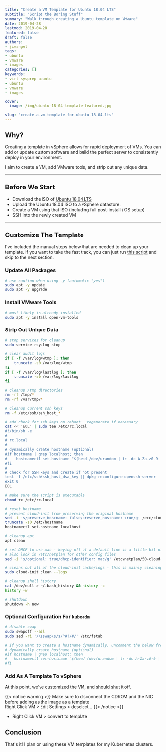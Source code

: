 ```yaml
---
title: "Create a VM Template for Ubuntu 18.04 LTS"
subtitle: "Script the Boring Stuff"
summary: "Walk through creating a Ubuntu template on VMware"
date: 2019-04-28
lastmod: 2019-04-28
featured: false
draft: false
authors:
- jimangel
tags:
- ubuntu
- vmware
- images
categories: []
keywords:
- virt sysprep ubuntu
- ubuntu
- vmware
- images

cover:
  image: /img/ubuntu-18-04-template-featured.jpg

slug: "create-a-vm-template-for-ubuntu-18-04-lts"
---
```


## Why?
Creating a template in vSphere allows for rapid deployment of VMs. You can add or update custom software and build the perfect server to consistently deploy in your environment.

I aim to create a VM, add VMware tools, and strip out any unique data.

---

## Before We Start
* Download the ISO of [Ubuntu 18.04 LTS](https://releases.ubuntu.com/18.04/ubuntu-18.04.6-live-server-amd64.iso)
* Upload the Ubuntu 18.04 ISO to a vSphere datastore.
* Create a VM using that ISO (including full post-install / OS setup)
* SSH into the newly created VM

---

## Customize The Template

I've included the manual steps below that are needed to clean up your template. If you want to take the fast track, you can just run [this script](https://github.com/jimangel/ubuntu-18.04-scripts/blob/master/prepare-ubuntu-18.04-template.sh) and skip to the next section.

### Update All Packages

```bash
# use caution when using -y (automatic "yes")
sudo apt -y update
sudo apt -y upgrade
```

### Install VMware Tools

```bash
# most likely is already installed
sudo apt -y install open-vm-tools
```

### Strip Out Unique Data

```bash
# stop services for cleanup
sudo service rsyslog stop

# clear audit logs
if [ -f /var/log/wtmp ]; then
    truncate -s0 /var/log/wtmp
fi
if [ -f /var/log/lastlog ]; then
    truncate -s0 /var/log/lastlog
fi

# cleanup /tmp directories
rm -rf /tmp/*
rm -rf /var/tmp/*

# cleanup current ssh keys
rm -f /etc/ssh/ssh_host_*

# add check for ssh keys on reboot...regenerate if necessary
cat << 'EOL' | sudo tee /etc/rc.local
#!/bin/sh -e
#
# rc.local
#
# dynamically create hostname (optional)
#if hostname | grep localhost; then
#    hostnamectl set-hostname "$(head /dev/urandom | tr -dc A-Za-z0-9 | head -c 13 ; echo '')"
#fi
#
# check for SSH keys and create if not present
test -f /etc/ssh/ssh_host_dsa_key || dpkg-reconfigure openssh-server
exit 0
EOL

# make sure the script is executable
chmod +x /etc/rc.local

# reset hostname
# prevent cloud-init from preserving the original hostname
sed -i 's/preserve_hostname: false/preserve_hostname: true/g' /etc/cloud/cloud.cfg
truncate -s0 /etc/hostname
hostnamectl set-hostname localhost

# cleanup apt
apt clean

# set DHCP to use mac - keying off of a default line is a little bit of a hack to insert the replacement text, but we need the replaced text inserted under the active nic settings
# also look in /etc/netplan for other config files
sed -i 's/optional: true/dhcp-identifier: mac/g' /etc/netplan/50-cloud-init.yaml

# cleans out all of the cloud-init cache/logs - this is mainly cleaning out networking info
sudo cloud-init clean --logs

# cleanup shell history
cat /dev/null > ~/.bash_history && history -c
history -w

# shutdown
shutdown -h now
```

### Optional Configuration For `kubeadm`

```bash
# disable swap
sudo swapoff --all
sudo sed -ri '/\sswap\s/s/^#?/#/' /etc/fstab

# If you want to create a hostname dynamically, uncomment the below from /etc/rc.local:
# dynamically create hostname (optional)
#if hostname | grep localhost; then
#   hostnamectl set-hostname "$(head /dev/urandom | tr -dc A-Za-z0-9 | head -c 13 ; echo '')"
#fi
```

### Add As A Template To vSphere

At this point, we've customized the VM, and should shut it off.

{{< notice warning >}}
Make sure to disconnect the CDROM and the NIC before adding as the image as a template  
Right Click VM > Edit Settings > deselect...
{{< /notice >}}

* Right Click VM > convert to template

## Conclusion

That's it! I plan on using these VM templates for my Kubernetes clusters.
